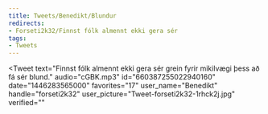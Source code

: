 ```yaml
---
title: Tweets/Benedikt/Blundur
redirects:
- Forseti2k32/Finnst fólk almennt ekki gera sér
tags:
- Tweets
---
```


<Tweet
text="Finnst fólk almennt ekki gera sér grein fyrir mikilvægi þess að fá sér blund."
audio="cGBK.mp3"
id="660387255022940160"
date="1446283565000"
favorites="17"
user_name="Benedikt"
handle="forseti2k32"
user_picture="Tweet-forseti2k32-1rhck2j.jpg"
verified=""
></Tweet>

